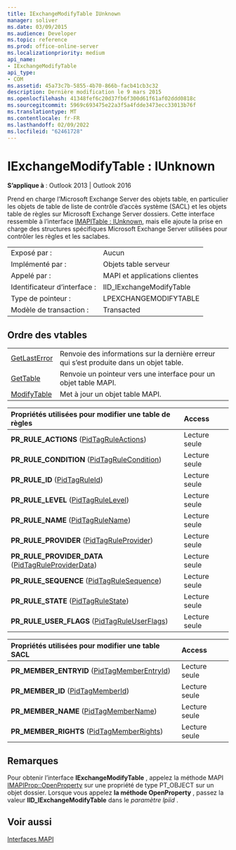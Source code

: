 ```yaml
---
title: IExchangeModifyTable IUnknown
manager: soliver
ms.date: 03/09/2015
ms.audience: Developer
ms.topic: reference
ms.prod: office-online-server
ms.localizationpriority: medium
api_name:
- IExchangeModifyTable
api_type:
- COM
ms.assetid: 45a73c7b-5855-4b70-866b-facb41cb3c32
description: Dernière modification le 9 mars 2015
ms.openlocfilehash: 41348fef6c20d37fb6f300d61f61af02ddd0818c
ms.sourcegitcommit: 5969c693475e22a3f5a4fdde3473ecc33013b76f
ms.translationtype: MT
ms.contentlocale: fr-FR
ms.lasthandoff: 02/09/2022
ms.locfileid: "62461728"
---
```

# <a name="iexchangemodifytable--iunknown"></a>IExchangeModifyTable : IUnknown

  
  
**S’applique à** : Outlook 2013 | Outlook 2016 
  
Prend en charge l’Microsoft Exchange Server des objets table, en particulier les objets de table de liste de contrôle d’accès système (SACL) et les objets table de règles sur Microsoft Exchange Server dossiers. Cette interface ressemble à l’interface [IMAPITable : IUnknown](imapitableiunknown.md), mais elle ajoute la prise en charge des structures spécifiques Microsoft Exchange Server utilisées pour contrôler les règles et les saclabes. 
  
|||
|:-----|:-----|
|Exposé par :  <br/> |Aucun  <br/> |
|Implémenté par :  <br/> |Objets table serveur  <br/> |
|Appelé par :  <br/> |MAPI et applications clientes  <br/> |
|Identificateur d’interface :  <br/> |IID_IExchangeModifyTable  <br/> |
|Type de pointeur :  <br/> |LPEXCHANGEMODIFYTABLE  <br/> |
|Modèle de transaction :  <br/> |Transacted  <br/> |
   
## <a name="vtable-order"></a>Ordre des vtables

|||
|:-----|:-----|
|[GetLastError](iexchangemodifytable-getlasterror.md) <br/> |Renvoie des informations sur la dernière erreur qui s’est produite dans un objet table.  <br/> |
|[GetTable](iexchangemodifytable-gettable.md) <br/> |Renvoie un pointeur vers une interface pour un objet table MAPI.  <br/> |
|[ModifyTable](iexchangemodifytable-modifytable.md) <br/> |Met à jour un objet table MAPI.  <br/> |
   
|**Propriétés utilisées pour modifier une table de règles**|**Access**|
|:-----|:-----|
|**PR_RULE_ACTIONS** ([PidTagRuleActions](pidtagruleactions-canonical-property.md))  <br/> |Lecture seule  <br/> |
|**PR_RULE_CONDITION** ([PidTagRuleCondition](pidtagrulecondition-canonical-property.md))  <br/> |Lecture seule  <br/> |
|**PR_RULE_ID** ([PidTagRuleId](pidtagruleid-canonical-property.md))  <br/> |Lecture seule  <br/> |
|**PR_RULE_LEVEL** ([PidTagRuleLevel](pidtagrulelevel-canonical-property.md))  <br/> |Lecture seule  <br/> |
|**PR_RULE_NAME** ([PidTagRuleName](pidtagrulename-canonical-property.md))  <br/> |Lecture seule  <br/> |
|**PR_RULE_PROVIDER** ([PidTagRuleProvider](pidtagruleprovider-canonical-property.md))  <br/> |Lecture seule  <br/> |
|**PR_RULE_PROVIDER_DATA** ([PidTagRuleProviderData](pidtagruleproviderdata-canonical-property.md))  <br/> |Lecture seule  <br/> |
|**PR_RULE_SEQUENCE** ([PidTagRuleSequence](pidtagrulesequence-canonical-property.md))  <br/> |Lecture seule  <br/> |
|**PR_RULE_STATE** ([PidTagRuleState](pidtagrulestate-canonical-property.md))  <br/> |Lecture seule  <br/> |
|**PR_RULE_USER_FLAGS** ([PidTagRuleUserFlags](pidtagruleuserflags-canonical-property.md))  <br/> |Lecture seule  <br/> |
   
|**Propriétés utilisées pour modifier une table SACL**|**Access**|
|:-----|:-----|
|**PR_MEMBER_ENTRYID** ([PidTagMemberEntryId](pidtagmemberentryid-canonical-property.md))  <br/> |Lecture seule  <br/> |
|**PR_MEMBER_ID** ([PidTagMemberId](pidtagmemberid-canonical-property.md))  <br/> |Lecture seule  <br/> |
|**PR_MEMBER_NAME** ([PidTagMemberName](pidtagmembername-canonical-property.md))  <br/> |Lecture seule  <br/> |
|**PR_MEMBER_RIGHTS** ([PidTagMemberRights](pidtagmemberrights-canonical-property.md))  <br/> |Lecture seule  <br/> |
   
## <a name="remarks"></a>Remarques

Pour obtenir l’interface **IExchangeModifyTable** , appelez la méthode MAPI [IMAPIProp::OpenProperty](imapiprop-openproperty.md) sur une propriété de type PT_OBJECT sur un objet dossier. Lorsque vous appelez **la méthode OpenProperty** , passez la valeur **IID_IExchangeModifyTable** dans le _paramètre lpiid_ . 
  
## <a name="see-also"></a>Voir aussi



[Interfaces MAPI](mapi-interfaces.md)

